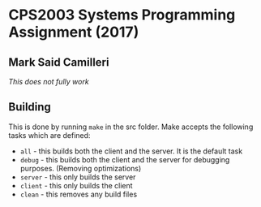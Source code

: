 # CPS2003 Systems Programming Assignment (2017)
## Mark Said Camilleri

*This does not fully work*

## Building
This is done by running `make` in the src folder. Make accepts the following tasks which are defined:

 - `all` - this builds both the client and the server. It is the default task
 - `debug` - this builds both the client and the server for debugging purposes. (Removing optimizations)
 - `server` - this only builds the server
 - `client` - this only builds the client
 - `clean` - this removes any build files
